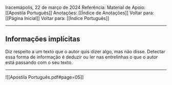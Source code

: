 Iracemápolis, 22 de março de 2024
Referência:
Material de Apoio: [[Apostila Português]]
Anotações: [[Índice de Anotações]]
Voltar para: [[Página Inicial]]
Voltar para: [[Índice Português]]
___________________
## Informações implícitas
Diz respeito a um texto que o autor quis dizer algo, mas não disse. Detectar essa forma de informação é deduzir ou ler nas entrelinhas o que o autor está passando com o seu texto.

___________________

![[Apostila Português.pdf#page=05]]

